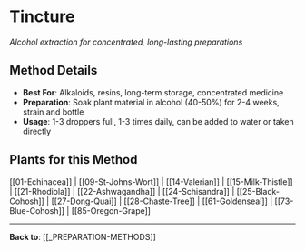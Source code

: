 # Tincture

*Alcohol extraction for concentrated, long-lasting preparations*

## Method Details
- **Best For**: Alkaloids, resins, long-term storage, concentrated medicine
- **Preparation**: Soak plant material in alcohol (40-50%) for 2-4 weeks, strain and bottle
- **Usage**: 1-3 droppers full, 1-3 times daily, can be added to water or taken directly

## Plants for this Method

[[01-Echinacea]] | [[09-St-Johns-Wort]] | [[14-Valerian]] | [[15-Milk-Thistle]] | [[21-Rhodiola]] | [[22-Ashwagandha]] | [[24-Schisandra]] | [[25-Black-Cohosh]] | [[27-Dong-Quai]] | [[28-Chaste-Tree]] | [[61-Goldenseal]] | [[73-Blue-Cohosh]] | [[85-Oregon-Grape]]

---

**Back to**: [[_PREPARATION-METHODS]]